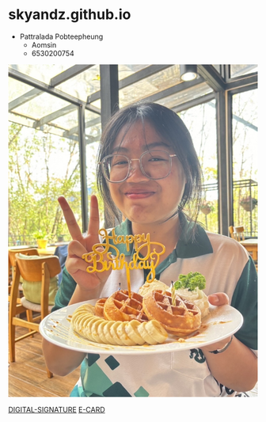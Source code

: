 # skyandz.github.io

- Pattralada Pobteepheung
    - Aomsin
    - 6530200754
   


![profile](img/IMG_3235.jpeg)


[DIGITAL-SIGNATURE](digital-signature)
[E-CARD](e-card)
